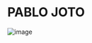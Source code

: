 # PABLO JOTO
![image](https://github.com/Lapituda/Evidencia-1-Design-Web/assets/102392241/d5612525-f1de-405c-bd74-508061f8fac7)
